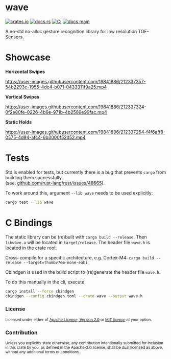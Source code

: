 # wave

[![crates.io](https://img.shields.io/crates/v/wave)](https://crates.io/crates/wave)
[![docs.rs](https://docs.rs/wave/badge.svg)](https://docs.rs/wave/)
[![CI](https://github.com/flxzt/wave/actions/workflows/ci.yaml/badge.svg)](https://github.com/flxzt/wave/actions/workflows/ci.yaml)
[![docs main](https://img.shields.io/badge/docs-main-informational)](https://flxzt.github.io/wave/wave/)

A no-std no-alloc gesture recognition library for low resolution TOF-Sensors.

# Showcase

**Horizontal Swipes**  

https://user-images.githubusercontent.com/19841886/212337357-54b2293c-1955-4dc4-b071-0433311f9a25.mp4

**Vertical Swipes**  

https://user-images.githubusercontent.com/19841886/212337324-0f2e80fe-0226-4b6e-971b-4b2569e99fac.mp4

**Static Holds**  

https://user-images.githubusercontent.com/19841886/212337254-f4f6aff8-0575-4d94-afc4-6b3000f52d52.mp4

# Tests

Std is enabled for tests, but currently there is a bug that prevents `cargo` from building them successfully.  
(see: [github.com/rust-lang/rust/issues/48665](https://github.com/rust-lang/rust/issues/48665)).

To work around this, argument `--lib wave` needs to be used explicitly:

```bash
cargo test --lib wave
```

# C Bindings

The static library can be (re)built with `cargo build --release`. Then `libwave.a` will be located in `target/release`.
The header file `wave.h` is located in the crate root.

Cross-compile for a specific architecture, e.g. Cortex-M4: `cargo build --release --target=thumbv7em-none-eabi`

Cbindgen is used in the build script to (re)generate the header file `wave.h`.

To do this manually in the cli, execute:

```bash
cargo install --force cbindgen
cbindgen --config cbindgen.toml --crate wave --output wave.h
```

### License

<sup>
Licensed under either of <a href="LICENSE-APACHE">Apache License, Version
2.0</a> or <a href="LICENSE-MIT">MIT license</a> at your option.
</sup>

### Contribution

<sub>
Unless you explicitly state otherwise, any contribution intentionally submitted
for inclusion in this crate by you, as defined in the Apache-2.0 license, shall
be dual licensed as above, without any additional terms or conditions.
</sub>
